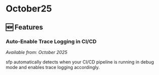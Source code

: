 # October25

## 🆕 Features

### Auto-Enable Trace Logging in CI/CD

_Available from: October 2025_

sfp automatically detects when your CI/CD pipeline is running in debug mode and enables trace logging accordingly.

